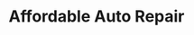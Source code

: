 ---
title: "Affordable Auto Repair"
url: /chino-valley/affordable-auto-repair/
shop: Autowerkstatt
---